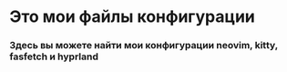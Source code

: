 # Это мои файлы конфигурации

### Здесь вы можете найти мои конфигурации neovim, kitty, fasfetch и hyprland



